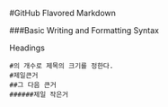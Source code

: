 #GitHub Flavored Markdown

###Basic Writing and Formatting Syntax

Headings
```
#의 개수로 제목의 크기를 정한다.
#제일큰거
##그 다음 큰거
######제일 작은거
```

